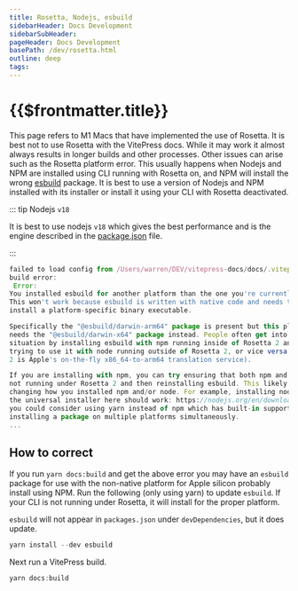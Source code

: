 ```yaml
---
title: Rosetta, Nodejs, esbuild
sidebarHeader: Docs Development
sidebarSubHeader:
pageHeader: Docs Development
basePath: /dev/rosetta.html
outline: deep
tags:
---
```


<PageHeader/>

# {{$frontmatter.title}}

This page refers to M1 Macs that have implemented the use of Rosetta. It is best
not to use Rosetta with the VitePress docs. While it may work it almost always
results in longer builds and other processes. Other issues can arise such as the
Rosetta platform error. This usually happens when Nodejs and NPM are installed
using CLI running with Rosetta on, and NPM will install the wrong
[esbuild](https://esbuild.github.io/getting-started/) package. It is best to use
a version of Nodejs and NPM installed with its installer or install it using
your CLI with Rosetta deactivated.

::: tip Nodejs `v18`

It is best to use nodejs `v18` which gives the best performance and is the
engine described in the
[package.json<ExternalLinkImage/>](https://github.com/api3dao/vitepress-docs/blob/main/package.json)
file.

:::

```js
failed to load config from /Users/warren/DEV/vitepress-docs/docs/.vitepress/config.js
build error:
 Error:
You installed esbuild for another platform than the one you're currently using.
This won't work because esbuild is written with native code and needs to
install a platform-specific binary executable.

Specifically the "@esbuild/darwin-arm64" package is present but this platform
needs the "@esbuild/darwin-x64" package instead. People often get into this
situation by installing esbuild with npm running inside of Rosetta 2 and then
trying to use it with node running outside of Rosetta 2, or vice versa (Rosetta
2 is Apple's on-the-fly x86_64-to-arm64 translation service).

If you are installing with npm, you can try ensuring that both npm and node are
not running under Rosetta 2 and then reinstalling esbuild. This likely involves
changing how you installed npm and/or node. For example, installing node with
the universal installer here should work: https://nodejs.org/en/download/. Or
you could consider using yarn instead of npm which has built-in support for
installing a package on multiple platforms simultaneously.
...
```

## How to correct

If you run `yarn docs:build` and get the above error you may have an `esbuild`
package for use with the non-native platform for Apple silicon probably install
using NPM. Run the following (only using yarn) to update `esbuild`. If your CLI
is not running under Rosetta, it will install for the proper platform.

`esbuild` will not appear in `packages.json` under `devDependencies`, but it
does update.

```js
yarn install --dev esbuild
```

Next run a VitePress build.

```js
yarn docs:build
```
